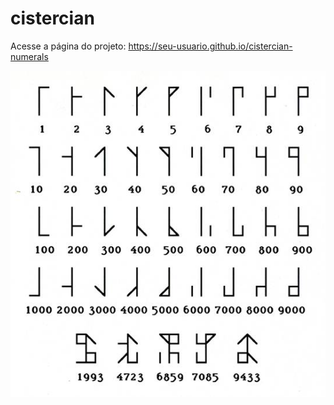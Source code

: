 # cistercian

Acesse a página do projeto: https://seu-usuario.github.io/cistercian-numerals


![Exemplo de número](https://raw.githubusercontent.com/wrclark/cistercian/main/numerals.png)

